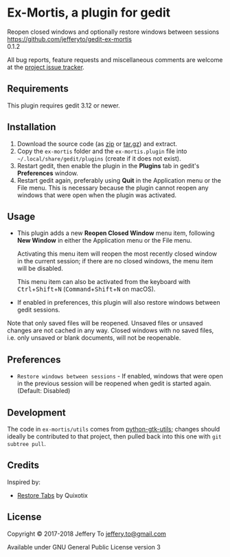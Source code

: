 # Ex-Mortis, a plugin for gedit

Reopen closed windows and optionally restore windows between sessions  
<https://github.com/jefferyto/gedit-ex-mortis>  
0.1.2

All bug reports, feature requests and miscellaneous comments are welcome
at the [project issue tracker][].

## Requirements

This plugin requires gedit 3.12 or newer.

## Installation

1.  Download the source code (as [zip][] or [tar.gz][]) and extract.
2.  Copy the `ex-mortis` folder and the `ex-mortis.plugin` file into
    `~/.local/share/gedit/plugins` (create if it does not exist).
3.  Restart gedit, then enable the plugin in the **Plugins** tab in
    gedit's **Preferences** window.
4.  Restart gedit again, preferably using **Quit** in the Application
    menu or the File menu. This is necessary because the plugin cannot
    reopen any windows that were open when the plugin was activated.

## Usage

*   This plugin adds a new **Reopen Closed Window** menu item, following
    **New Window** in either the Application menu or the File menu.

    Activating this menu item will reopen the most recently closed
    window in the current session; if there are no closed windows, the
    menu item will be disabled.

    This menu item can also be activated from the keyboard with
    <kbd>Ctrl</kbd>+<kbd>Shift</kbd>+<kbd>N</kbd>
    (<kbd>Command</kbd>+<kbd>Shift</kbd>+<kbd>N</kbd> on macOS).

*   If enabled in preferences, this plugin will also restore windows
    between gedit sessions.

Note that only saved files will be reopened. Unsaved files or unsaved
changes are not cached in any way. Closed windows with no saved files,
i.e. only unsaved or blank documents, will not be reopenable.

## Preferences

*   `Restore windows between sessions` - If enabled, windows that were
    open in the previous session will be reopened when gedit is started
    again. (Default: Disabled)

## Development

The code in `ex-mortis/utils` comes from [python-gtk-utils][]; changes
should ideally be contributed to that project, then pulled back into
this one with `git subtree pull`.

## Credits

Inspired by:

*   [Restore Tabs][] by Quixotix

## License

Copyright &copy; 2017-2018 Jeffery To <jeffery.to@gmail.com>

Available under GNU General Public License version 3


[project issue tracker]: https://github.com/jefferyto/gedit-ex-mortis/issues
[zip]: https://github.com/jefferyto/gedit-ex-mortis/archive/master.zip
[tar.gz]: https://github.com/jefferyto/gedit-ex-mortis/archive/master.tar.gz
[python-gtk-utils]: https://github.com/jefferyto/python-gtk-utils
[Restore Tabs]: https://github.com/Quixotix/gedit-restore-tabs
